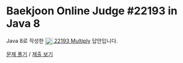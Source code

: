 # Baekjoon Online Judge #22193 in Java 8
Java 8로 작성한 [<img src="https://static.solved.ac/tier_small/1.svg" height="20" align="center">
22193 Multiply](https://www.acmicpc.net/problem/22193) 답안입니다.

[문제 풀기](https://www.acmicpc.net/problem/22193) /
[제출 보기](https://www.acmicpc.net/source/87135409)
